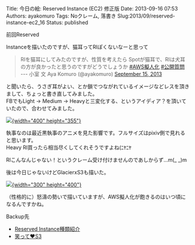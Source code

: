 Title: 今日の絵: Reserved Instance (EC2) 修正版
Date: 2013-09-16 07:53
Authors: ayakomuro
Tags:  Noクレーム, 落書き
Slug:2013/09/reserved-instance-ec2_16
Status: published

前回Reserved

Instanceを描いたのですが、猫耳ってRIぽくないなーと思って

> RIを猫耳にしてみたのですが、性質を考えたら
> Spotが猫耳で、RIは犬耳の方が良かったと思うのですがどうでしょうか
> [\#AWS擬人化](https://twitter.com/search?q=%23AWS%E6%93%AC%E4%BA%BA%E5%8C%96&src=hash)
> [\#公開質問](https://twitter.com/search?q=%23%E5%85%AC%E9%96%8B%E8%B3%AA%E5%95%8F&src=hash)  
> --- 小室 文 Aya Komuro (@ayakomuro) [September 15,
> 2013](https://twitter.com/ayakomuro/statuses/379213181085708289)

と聞いたら、うさぎ耳がよい、とか鎖でつながれているイメージなどレスを頂きまして、ちょっと書き直してみました。  
FBでもLight -\> Medium -\>
Heavyと三変化する、というアイディア？を頂いていたので、合わせてみました。

[![](http://1.bp.blogspot.com/-SAbv3UYhsyU/Uja3uYViHDI/AAAAAAAAYlc/C91vEtme9KU/s400/RI2.png){width="400"
height="355"}](http://1.bp.blogspot.com/-SAbv3UYhsyU/Uja3uYViHDI/AAAAAAAAYlc/C91vEtme9KU/s1600/RI2.png)

執事なのは最近黒執事のアニメを見た影響です。フルサイズはpixiv側で見れると思います。  
Heavy RI買ったら相当尽くしてくれそうですよね(ﾆﾔﾆﾔ

RIこんなんじゃない！というクレーム受け付けませんのであしからず\...m(\_
\_)m

後は今日じゃないけどGlacierxS3も描いた。

[![](http://1.bp.blogspot.com/-fYwMGePmOtc/Uja4UGlMXsI/AAAAAAAAYlk/F_RxZynxfX4/s400/S3-2.jpg){width="300"
height="400"}](http://1.bp.blogspot.com/-fYwMGePmOtc/Uja4UGlMXsI/AAAAAAAAYlk/F_RxZynxfX4/s1600/S3-2.jpg)

（性格的に）怒濤の勢いで描いていますが、AWS擬人化が飽きるのはいつ頃になるんですかね。

Backup先

-   [Reserved
    Instance種類紹介](http://www.pixiv.net/member_illust.php?mode=medium&illust_id=38551354)
-   [笑って♥S3](http://www.pixiv.net/member_illust.php?mode=medium&illust_id=38527857)




